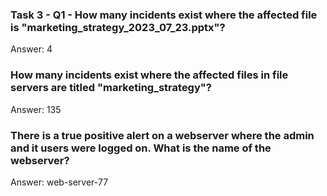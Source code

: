### Task 3 - Q1 - How many incidents exist where the affected file is "marketing_strategy_2023_07_23.pptx"?
Answer: 4

### How many incidents exist where the affected files in file servers are titled "marketing_strategy"?
Answer: 135 

### There is a true positive alert on a webserver where the admin and it users were logged on. What is the name of the webserver?
Answer: web-server-77

